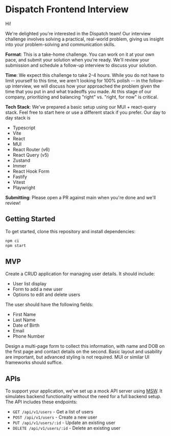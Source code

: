 # Dispatch Frontend Interview

Hi!

We're delighted you're interested in the Dispatch team! Our interview challenge involves solving a practical, real-world problem, giving us insight into your problem-solving and communication skills.

**Format**: This is a take-home challenge. You can work on it at your own pace, and submit your solution when you're ready. We'll review your submission and schedule a follow-up interview to discuss your solution.

**Time**: We expect this challenge to take 2-4 hours. While you do not have to limit yourself to this time, we aren't looking for 100% polish -- in the follow-up interview, we will discuss how your approached the problem given the time that you put in and what tradeoffs you made. At this stage of our company, prioritizing and balancing "right" vs. "right, for now" is critical.

**Tech Stack**: We've prepared a basic setup using our MUI + react-query stack. Feel free to start here or use a different stack if you prefer. Our day to day stack is

* Typescript
* Vite
* React
* MUI
* React Router (v6)
* React Query (v5)
* Zustand
* Immer
* React Hook Form
* Fastify
* Vitest
* Playwright

**Submitting**: Please open a PR against main when you're done and we'll review!

## Getting Started

To get started, clone this repository and install dependencies:

```sh
npm ci
npm start
```

## MVP

Create a CRUD application for managing user details. It should include:

- User list display
- Form to add a new user
- Options to edit and delete users

The user should have the following fields:

- First Name
- Last Name
- Date of Birth
- Email
- Phone Number


Design a multi-page form to collect this information, with name and DOB on the first page and contact details on the second. Basic layout and usability are important, but advanced styling is not required. MUI or similar UI frameworks should suffice.

## APIs

To support your application, we've set up a mock API server using [MSW](https://mswjs.io/). It simulates backend functionality without the need for a full backend setup. The API includes these endpoints:

  - `GET /api/v1/users` - Get a list of users
  - `POST /api/v1/users` - Create a new user
  - `PUT /api/v1/users/:id` - Update an existing user
  - `DELETE /api/v1/users/:id` - Delete an existing user
